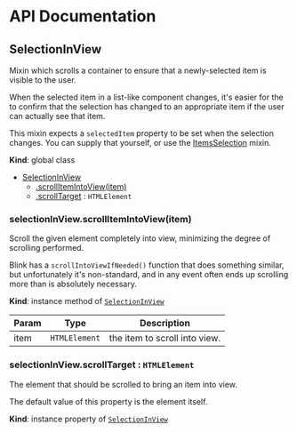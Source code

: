 # API Documentation
<a name="SelectionInView"></a>

## SelectionInView
Mixin which scrolls a container to ensure that a newly-selected item is
visible to the user.

When the selected item in a list-like component changes, it's easier for
the to confirm that the selection has changed to an appropriate item if the
user can actually see that item.

This mixin expects a `selectedItem` property to be set when the selection
changes. You can supply that yourself, or use the
[ItemsSelection](ItemsSelection.md) mixin.

  **Kind**: global class

* [SelectionInView](#SelectionInView)
    * [.scrollItemIntoView(item)](#SelectionInView+scrollItemIntoView)
    * [.scrollTarget](#SelectionInView+scrollTarget) : <code>HTMLElement</code>

<a name="SelectionInView+scrollItemIntoView"></a>

### selectionInView.scrollItemIntoView(item)
Scroll the given element completely into view, minimizing the degree of
scrolling performed.

Blink has a `scrollIntoViewIfNeeded()` function that does something
similar, but unfortunately it's non-standard, and in any event often ends
up scrolling more than is absolutely necessary.

  **Kind**: instance method of <code>[SelectionInView](#SelectionInView)</code>

| Param | Type | Description |
| --- | --- | --- |
| item | <code>HTMLElement</code> | the item to scroll into view. |

<a name="SelectionInView+scrollTarget"></a>

### selectionInView.scrollTarget : <code>HTMLElement</code>
The element that should be scrolled to bring an item into view.

The default value of this property is the element itself.

  **Kind**: instance property of <code>[SelectionInView](#SelectionInView)</code>
